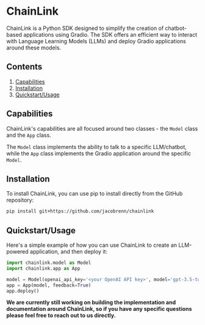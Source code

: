 # ChainLink

ChainLink is a Python SDK designed to simplify the creation of chatbot-based applications using Gradio. The SDK offers an efficient way to interact with Language Learning Models (LLMs) and deploy Gradio applications around these models.

## Contents
1. [Capabilities](#capabilities)
2. [Installation](#installation)
3. [Quickstart/Usage](#quickstartusage)

## Capabilities

ChainLink's capabilities are all focused around two classes - the `Model` class and the `App` class.

The `Model` class implements the ability to talk to a specific LLM/chatbot, while the `App` class implements the Gradio application around the specific `Model`.

## Installation
To install ChainLink, you can use pip to install directly from the GitHub repository:
```bash
pip install git+https://github.com/jacobrenn/chainlink
```

## Quickstart/Usage
Here's a simple example of how you can use ChainLink to create an LLM-powered application, and then deploy it:

```python
import chainlink.model as Model
import chainlink.app as App

model = Model(openai_api_key='<your OpenAI API key>', model='gpt-3.5-turbo', model_type='chat_openai', memory=True)
app = App(model, feedback=True)
app.deploy()
```

**We are currently still working on building the implementation and documentation around ChainLink, so if you have any specific questions please feel free to reach out to us directly.**